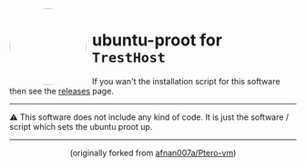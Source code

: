 <img width="135" height="135" align="left" style="float: left; margin: 0 10px 0 0; border-radius: 50%;" src="https://cdn.discordapp.com/attachments/971049189377179718/1156077198688653352/image_1.png">

# ubuntu-proot for ``TrestHost``
If you wan't the installation script for this software then see the [releases](https://github.com/tresthost/ubuntu-proot/releases) page.

---

<p align="left">⚠️ This software does not include any kind of code. It is just the software / script which sets the ubuntu proot up.</p>

---

<p align="center">(originally forked from <a href="https://github.com/afnan007a/Ptero-vm">afnan007a/Ptero-vm</a>)</p>
